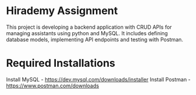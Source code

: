 # Hirademy Assignment
This project is developing a backend application with CRUD APIs for managing assistants using python and MySQL. It includes defining database models, implementing API endpoints and testing with Postman.

# Required Installations
Install MySQL - https://dev.mysql.com/downloads/installer
Install Postman - https://www.postman.com/downloads
